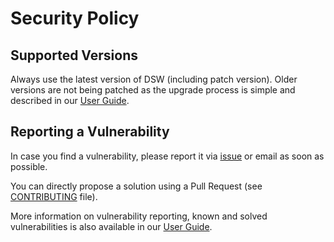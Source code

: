 # Security Policy

## Supported Versions

Always use the latest version of DSW (including patch version).
Older versions are not being patched as the upgrade process is simple and
described in our [User Guide](https://guide.ds-wizard.org/miscellaneous/self-hosted-dsw/upgrade-guidelines).

## Reporting a Vulnerability

In case you find a vulnerability, please report it via [issue](https://github.com/ds-wizard/ds-wizard/issues/new/choose) or email as 
soon as possible.

You can directly propose a solution using a Pull Request (see [CONTRIBUTING](CONTRIBUTING.md) file).

More information on vulnerability reporting, known and solved vulnerabilities 
is also available in our [User Guide](https://guide.ds-wizard.org/miscellaneous/self-hosted-dsw/upgrade-guidelines).
